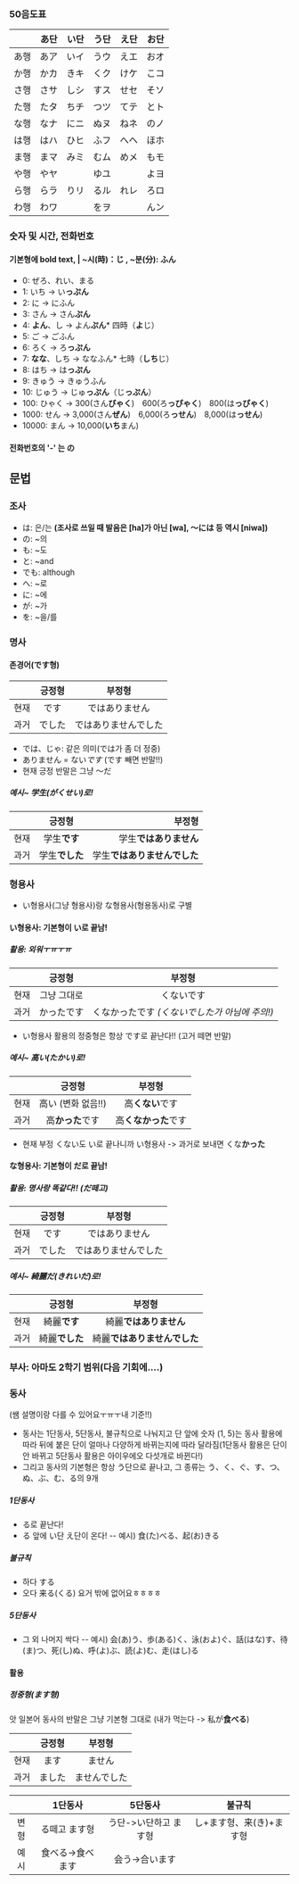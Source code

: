 ### 50음도표
| | あ단 | い단 | う단 | え단 | お단 |
| :--------: | :--------: | :--------: | :--------: | :--------: | :--------: |
| あ행 | あア | いイ | うウ | えエ | おオ |
| か행 | かカ | きキ | くク | けケ | こコ |
| さ행 | さサ | しシ | すス | せセ | そソ |
| た행 | たタ | ちチ | つツ | てテ | とト |
| な행 | なナ | にニ | ぬヌ | ねネ | のノ |
| は행 | はハ | ひヒ | ふフ | へヘ | ほホ |
| ま행 | まマ | みミ | むム | めメ | もモ |
| や행 | やヤ |  | ゆユ |  | よヨ |
| ら행 | らラ | りリ | るル | れレ | ろロ |
| わ행 | わワ |  | をヲ |  | んン |

### 숫자 및 시간, 전화번호
#### 기본형에 bold text, | ~시(時)：じ , ~분(分): ふん
- 0: ぜろ、れい、まる
- 1: いち → い**っぷん**
- 2: に → にふん
- 3: さん → さん**ぷん**
- 4: **よん**、し → よん**ぷん*** 四時（**よ**じ）
- 5: ご → ごふん
- 6: ろく → ろ**っぷん**
- 7: **なな**、しち → ななふん* 七時（**しち**じ）
- 8: はち → は**っぷん**
- 9: きゅう → きゅうふん
- 10: じゅう → じゅ**っぷん**（じ**っぷん**）
- 100: ひゃく → 300(さん**びゃく**)　600(ろ**っぴゃく**)　800(は**っぴゃく**)
- 1000: せん → 3,000(さん**ぜん**)　6,000(ろ**っせん**)　8,000(は**っせん**)
- 10000: まん → 10,000(**いち**まん)
#### 전화번호의 '-' 는 の
####

## 문법
### 조사
* は: 은/는 **(조사로 쓰일 때 발음은 [ha]가 아닌 [wa], 〜には 등 역시 [niwa])**
* の: ~의
* も: ~도
* と: ~and
* でも: although
* へ: ~로
* に: ~에
* が: ~가
* を: ~을/를


### 명사
#### 존경어(です형)

| | 긍정형 | 부정형 | 
| :--------: | :--------: | :--------: |
| 현재 | です | ではありません |
| 과거 | でした | ではありませんでした|

* では、じゃ: 같은 의미(では가 좀 더 정중)
* ありません = ない*です* (です 빼면 반말!!)
* 현재 긍정 반말은 그냥 〜だ

##### 예시~ 学生(がくせい)로!
| | 긍정형 | 부정형 | 
| :-------- | :--------: | --------: |
| 현재 | 学生**です** | 学生**ではありません** |
| 과거 | 学生**でした** | 学生**ではありませんでした** |

### 형용사
* い형용사(그냥 형용사)랑 な형용사(형용동사)로 구별

#### い형용사: 기본형이 い로 끝남!
##### 활용: 외워ㅜㅠㅜㅠ

| | 긍정형 | 부정형 | 
| :--------: | :--------: | :--------: |
| 현재 | 그냥 그대로 | くないです |
| 과거 | かったです |  くなかったです *(くないでした가 아님에 주의!)* |

* い형용사 활용의 정중형은 항상 です로 끝난다!! (고거 떼면 반말)

##### 예시~ 高**い**(たかい)로!
| | 긍정형 | 부정형 | 
| :--------: | :--------: | :--------: |
| 현재 | 高い (변화 없음!!) | 高**くない**です |
| 과거 | 高**かった**です | 高**くなかった**です |
* 현재 부정 くない도 い로 끝나니까 い형용사 -> 과거로 보내면 くな**かった**


#### な형용사: 기본형이 **だ**로 끝남!
##### 활용: **명사랑 똑같다!!** (だ떼고)

| | 긍정형 | 부정형 | 
| :--------: | :--------: | :--------: |
| 현재 | です | ではありません |
| 과거 | でした | ではありませんでした|

##### 예시~ 綺麗**だ**(きれいだ)로!
| | 긍정형 | 부정형 | 
| :--------: | :--------: | :--------: |
| 현재 |  綺麗**です** | 綺麗**ではありません** |
| 과거 | 綺麗**でした** | 綺麗**ではありませんでした** |


### 부사: 아마도 2학기 범위(다음 기회에....)

### 동사
(쌤 설명이랑 다를 수 있어요ㅜㅠㅜ내 기준!!)
- 동사는 1단동사, 5단동사, 불규칙으로 나눠지고 단 앞에 숫자 (1, 5)는 동사 활용에 따라 뒤에 붙은 단이 얼마나 다양하게 바뀌는지에 따라 달라짐(1단동사 활용은 단이 안 바뀌고 5단동사 활용은 아이우에오 다섯개로 바뀐다!)
- 그리고 동사의 기본형은 항상 う단으로 끝나고, 그 종류는 う、く、ぐ、す、つ、ぬ、ぶ、む、る의 9개

##### 1단동사
* る로 끝난다!
* る 앞에 い단 え단이 온다!
-- 예시) 食(た)べる、起(お)きる

##### 불규칙
* 하다 する
* 오다 来る(くる)
요거 밖에 없어요ㅎㅎㅎㅎ

##### 5단동사
* 그 외 나머지 싹다
-- 예시) 会(あ)う、歩(ある)く、泳(およ)ぐ、話(はな)す、待(ま)つ、死(し)ぬ、呼(よ)ぶ、読(よ)む、走(はし)る

#### 활용
##### 정중형(ます형)
앗 일본어 동사의 반말은 그냥 기본형 그대로 (내가 먹는다 -> 私が**食べる**)

| | 긍정형 | 부정형 | 
| :--------: | :--------: | :--------: |
| 현재 |  ます | ません |
| 과거 | ました | ませんでした |

| | 1단동사 | 5단동사 | 불규칙 |
| :--------: | :--------: | :--------: | :--------: | 
| 변형 |  る떼고 ます형  | う단->い단하고 ます형 | し+ます형、来(き)+ます형 |
| 예시 | 食べる->食べます | 会う->合います | |



